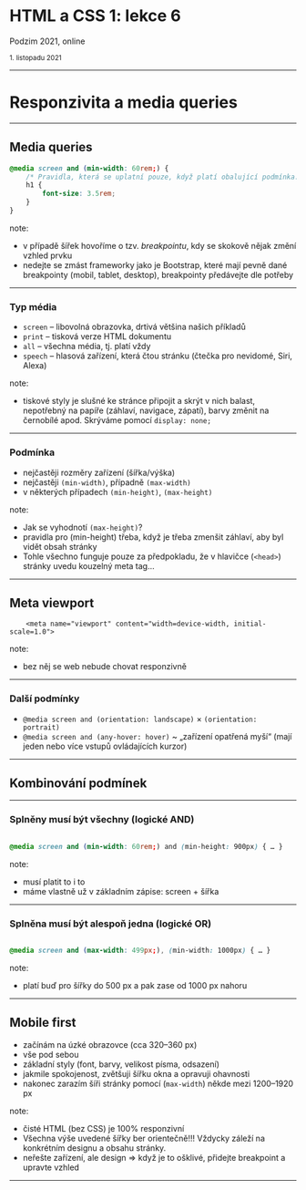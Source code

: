 # HTML a CSS 1: lekce 6

Podzim 2021, online

<small>1. listopadu 2021</small>

---

# Responzivita a media queries

---

## Media queries

```css
@media screen and (min-width: 60rem;) {
    /* Pravidla, která se uplatní pouze, když platí obalující podmínka. */
    h1 {
        font-size: 3.5rem;
    }
}
```

note:

- v případě šířek hovoříme o tzv. _breakpointu_, kdy se skokově nějak změní vzhled prvku
- nedejte se zmást frameworky jako je Bootstrap, které mají pevně dané breakpointy (mobil, tablet, desktop), breakpointy předávejte dle potřeby

---

### Typ média

- `screen` – libovolná obrazovka, drtivá většina našich příkladů
- `print` – tisková verze HTML dokumentu
- `all` – všechna média, tj. platí vždy
- `speech` – hlasová zařízení, která čtou stránku (čtečka pro nevidomé, Siri, Alexa)

note:

- tiskové styly je slušné ke stránce připojit a skrýt v nich balast, nepotřebný na papíře (záhlaví, navigace, zápatí), barvy změnit na černobílé apod. Skrýváme pomocí `display: none;`

---

### Podmínka

- nejčastěji rozměry zařízení (šířka/výška)
- nejčastěji `(min-width)`, případně `(max-width)`
- v některých případech `(min-height)`, `(max-height)`

note:

- Jak se vyhodnotí `(max-height)`?
- pravidla pro (min-height) třeba, když je třeba zmenšit záhlaví, aby byl vidět obsah stránky
- Tohle všechno funguje pouze za předpokladu, že v hlavičce (`<head>`) stránky uvedu kouzelný meta tag…

---

## Meta viewport

```htmlmixed
    <meta name="viewport" content="width=device-width, initial-scale=1.0">
```

note:

- bez něj se web nebude chovat responzivně

---

### Další podmínky

- `@media screen and (orientation: landscape)` × `(orientation: portrait)`
- `@media screen and (any-hover: hover)` ~ „zařízení opatřená myší“ (mají jeden nebo více vstupů ovládajících kurzor)

---

## Kombinování podmínek

---

### Splněny musí být všechny (logické AND)

```css

@media screen and (min-width: 60rem;) and (min-height: 900px) { … }

```

note:

- musí platit to i to
- máme vlastně už v základním zápise: screen + šířka

---

### Splněna musí být alespoň jedna (logické OR)

```css

@media screen and (max-width: 499px;), (min-width: 1000px) { … }

```

note:

- platí buď pro šířky do 500 px a pak zase od 1000 px nahoru

---

## Mobile first

- začínám na úzké obrazovce (cca 320–360 px)
- vše pod sebou
- základní styly (font, barvy, velikost písma, odsazení)
- jakmile spokojenost, zvětšuji šířku okna a opravuji ohavnosti
- nakonec zarazím šíři stránky pomocí (`max-width`) někde mezi 1200–1920 px

note:

- čisté HTML (bez CSS) je 100% responzivní
- Všechna výše uvedené šířky ber orientečně!!! Vždycky záleží na konkrétním designu a obsahu stránky.
- neřešte zařízení, ale design ⇒ když je to ošklivé, přidejte breakpoint a upravte vzhled

---

